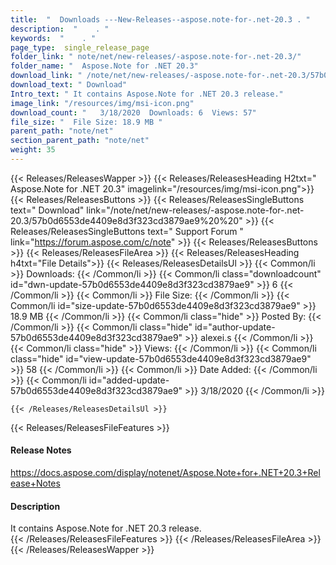 ```yaml
---
title:  "  Downloads ---New-Releases--aspose.note-for-.net-20.3 . " 
description:  "    . " 
keywords:  "    . " 
page_type:  single_release_page
folder_link: " note/net/new-releases/-aspose.note-for-.net-20.3/"
folder_name: "  Aspose.Note for .NET 20.3"
download_link: " /note/net/new-releases/-aspose.note-for-.net-20.3/57b0d6553de4409e8d3f323cd3879ae9"
download_text: " Download"
Intro_text: " It contains Aspose.Note for .NET 20.3 release."
image_link: "/resources/img/msi-icon.png"
download_count: "   3/18/2020  Downloads: 6  Views: 57"
file_size: "  File Size: 18.9 MB "
parent_path: "note/net"
section_parent_path: "note/net"
weight: 35 
---
```


{{< Releases/ReleasesWapper >}}
  {{< Releases/ReleasesHeading H2txt="  Aspose.Note for .NET 20.3" imagelink="/resources/img/msi-icon.png">}}
  {{< Releases/ReleasesButtons >}}
    {{< Releases/ReleasesSingleButtons text=" Download" link="/note/net/new-releases/-aspose.note-for-.net-20.3/57b0d6553de4409e8d3f323cd3879ae9%20%20" >}}
    {{< Releases/ReleasesSingleButtons text=" Support Forum " link="https://forum.aspose.com/c/note" >}}
  {{< Releases/ReleasesButtons >}}
  {{< Releases/ReleasesFileArea >}}
    {{< Releases/ReleasesHeading h4txt="File Details">}}
    {{< Releases/ReleasesDetailsUl >}}
            {{< Common/li  >}} Downloads: {{< /Common/li >}} 
      {{< Common/li class="downloadcount" id="dwn-update-57b0d6553de4409e8d3f323cd3879ae9" >}} 6 {{< /Common/li >}} 
      {{< Common/li  >}} File Size: {{< /Common/li >}} 
      {{< Common/li id="size-update-57b0d6553de4409e8d3f323cd3879ae9" >}} 18.9 MB {{< /Common/li >}} 
      {{< Common/li  class="hide" >}} Posted By: {{< /Common/li >}} 
      {{< Common/li class="hide" id="author-update-57b0d6553de4409e8d3f323cd3879ae9" >}} alexei.s {{< /Common/li >}} 
      {{< Common/li class="hide"  >}} Views: {{< /Common/li >}} 
      {{< Common/li class="hide" id="view-update-57b0d6553de4409e8d3f323cd3879ae9" >}} 58 {{< /Common/li >}} 
      {{< Common/li  >}} Date Added: {{< /Common/li >}} 
      {{< Common/li id="added-update-57b0d6553de4409e8d3f323cd3879ae9" >}} 3/18/2020 {{< /Common/li >}} 

    {{< /Releases/ReleasesDetailsUl >}}

  {{< Releases/ReleasesFileFeatures >}}
      <h4>Release Notes</h4><div><a href="https://docs.aspose.com/display/notenet/Aspose.Note+for+.NET+20.3+Release+Notes">https://docs.aspose.com/display/notenet/Aspose.Note+for+.NET+20.3+Release+Notes</a></div><h4>Description</h4><div class="HTMLDescription">It contains Aspose.Note for .NET 20.3 release.</div>
  {{< /Releases/ReleasesFileFeatures >}}
 {{< /Releases/ReleasesFileArea >}}
{{< /Releases/ReleasesWapper >}}


